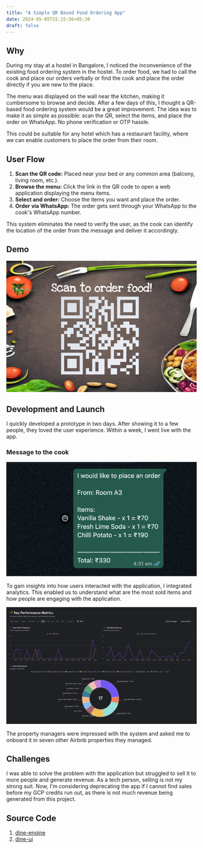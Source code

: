 ```yaml
---
title: "A Simple QR Based Food Ordering App"
date: 2024-05-05T15:15:56+05:30
draft: false
---
```


## Why

During my stay at a hostel in Bangalore, I noticed the inconvenience of the existing food ordering system in the hostel. To order food, we had to call the cook and place our orders verbally or find the cook and place the order directly if you are new to the place.

The menu was displayed on the wall near the kitchen, making it cumbersome to browse and decide. After a few days of this, I thought a QR-based food ordering system would be a great improvement. The idea was to make it as simple as possible: scan the QR, select the items, and place the order on WhatsApp. No phone verification or OTP hassle.

This could be suitable for any hotel which has a restaurant facility, where we can enable customers to place the order from their room.

## User Flow

1. **Scan the QR code:** Placed near your bed or any common area (balcony, living room, etc.).
2. **Browse the menu:** Click the link in the QR code to open a web application displaying the menu items.
3. **Select and order:** Choose the items you want and place the order.
4. **Order via WhatsApp:** The order gets sent through your WhatsApp to the cook's WhatsApp number.

This system eliminates the need to verify the user, as the cook can identify the location of the order from the message and deliver it accordingly.

## Demo

<!-- ![Demo](/images/demo-qr.jpg) -->
![Demo](/images/demo-order.jpg)

## Development and Launch

I quickly developed a prototype in two days. After showing it to a few people, they loved the user experience. Within a week, I went live with the app.

### Message to the cook

![Demo](/images/order.png)

To gain insights into how users interacted with the application, I integrated analytics. This enabled us to understand what are the most sold items and how people are engaging with the application.

![Demo](/images/dine-analytics.png)

The property managers were impressed with the system and asked me to onboard it in seven other Airbnb properties they managed.

## Challenges

I was able to solve the problem with the application but struggled to sell it to more people and generate revenue. As a tech person, selling is not my strong suit. Now, I'm considering deprecating the app if I cannot find sales before my GCP credits run out, as there is not much revenue being generated from this project.

## Source Code

1. [dine-engine](https://github.com/RupxCompany/dine-engine)
2. [dine-ui](https://github.com/RupxCompany/dine-ui )
